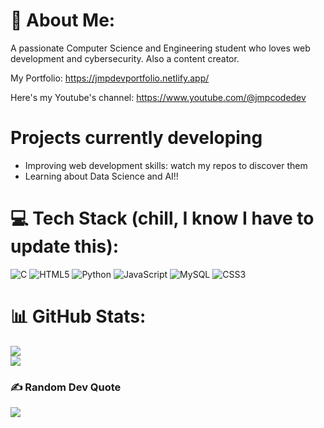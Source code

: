 # 💫 About Me:
A passionate Computer Science and Engineering student who loves web development and cybersecurity. Also a content creator.

My Portfolio:
https://jmpdevportfolio.netlify.app/

Here's my Youtube's channel:
https://www.youtube.com/@jmpcodedev

# Projects currently developing
- Improving web development skills: watch my repos to discover them
- Learning about Data Science and AI!!

# 💻 Tech Stack (chill, I know I have to update this):
![C](https://img.shields.io/badge/c-%2300599C.svg?style=for-the-badge&logo=c&logoColor=white) ![HTML5](https://img.shields.io/badge/html5-%23E34F26.svg?style=for-the-badge&logo=html5&logoColor=white) ![Python](https://img.shields.io/badge/python-3670A0?style=for-the-badge&logo=python&logoColor=ffdd54) ![JavaScript](https://img.shields.io/badge/javascript-%23323330.svg?style=for-the-badge&logo=javascript&logoColor=%23F7DF1E) ![MySQL](https://img.shields.io/badge/mysql-%2300000f.svg?style=for-the-badge&logo=mysql&logoColor=white) ![CSS3](https://img.shields.io/badge/css3-%231572B6.svg?style=for-the-badge&logo=css3&logoColor=white)
# 📊 GitHub Stats:
![](https://github-readme-streak-stats.herokuapp.com/?user=jmartinpizarro&theme=dark&hide_border=false)<br/>
![](https://github-readme-stats.vercel.app/api/top-langs/?username=jmartinpizarro&theme=dark&hide_border=false&include_all_commits=false&count_private=false&layout=compact)

### ✍️ Random Dev Quote
![](https://quotes-github-readme.vercel.app/api?type=horizontal&theme=radical)

<!-- Proudly created with GPRM ( https://gprm.itsvg.in ) -->
